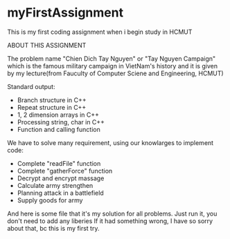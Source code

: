 # myFirstAssignment
This is my first coding assignment when i begin study in HCMUT 

ABOUT THIS ASSIGNMENT

The problem name "Chien Dich Tay Nguyen" or "Tay Nguyen Campaign" which is the famous military campaign in VietNam's history and it is given by my lecture(from Fauculty of Computer Sciene and Engineering, HCMUT)

Standard output:

+ Branch structure in C++
+ Repeat structure in C++
+ 1, 2 dimension arrays in C++
+ Processing string, char in C++
+ Function and calling function
   
We have to solve many requirement, using our knowlarges to implement code:

+ Complete "readFile" function
+ Complete "gatherForce" function
+ Decrypt and encrypt massage
+ Calculate army strengthen
+ Planning attack in a battlefield
+ Supply goods for army

And here is some file that it's my solution for all problems. Just run it, you don't need to add any liberies
If it had something wrong, I have so sorry about that, bc this is my first try.

